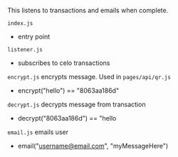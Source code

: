 This listens to transactions and emails when complete.

`index.js`

- entry point

`listener.js`

- subscribes to celo transactions

`encrypt.js` encrypts message. Used in `pages/api/qr.js`

- encrypt("hello") == "8063aa186d"

`decrypt.js` decrypts message from transaction

- decrypt("8063aa186d") == "hello

`email.js` emails user

- email("username@email.com", "myMessageHere")
